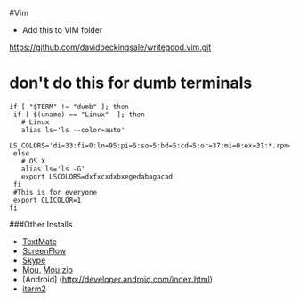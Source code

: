 

#Vim 

- Add this to VIM folder 

https://github.com/davidbeckingsale/writegood.vim.git





# don't do this for dumb terminals
```
if [ "$TERM" != "dumb" ]; then
 if [ $(uname) == "Linux"  ]; then
   # Linux
   alias ls='ls --color=auto'
   LS_COLORS='di=33:fi=0:ln=95:pi=5:so=5:bd=5:cd=5:or=37:mi=0:ex=31:*.rpm=90'
 else
   # OS X   
   alias ls='ls -G'
   export LSCOLORS=dxfxcxdxbxegedabagacad
 fi
 #This is for everyone       
 export CLICOLOR=1
fi
```

###Other Installs

- [TextMate](http://macromates.com/)
- [ScreenFlow](http://www.telestream.net/screenflow/overview.htm)
- [Skype](http://www.skype.com)
- [Mou](http://mouapp.com/ ), [Mou.zip](http://mouapp.com/download/Mou.zip) 
- [Android] (http://developer.android.com/index.html)
- [iterm2](http://www.iterm2.com/#/section/home)

